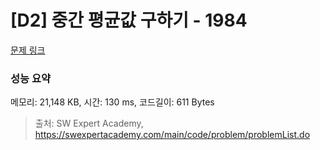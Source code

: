 # [D2] 중간 평균값 구하기 - 1984 

[문제 링크](https://swexpertacademy.com/main/code/problem/problemDetail.do?contestProbId=AV5Pw_-KAdcDFAUq) 

### 성능 요약

메모리: 21,148 KB, 시간: 130 ms, 코드길이: 611 Bytes



> 출처: SW Expert Academy, https://swexpertacademy.com/main/code/problem/problemList.do